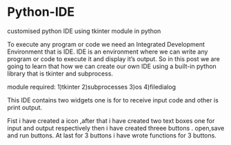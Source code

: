# Python-IDE
customised python IDE using tkinter module in python

To execute any program or code we need an Integrated Development Environment that is IDE. IDE is an environment where we can write any program or code to execute it and display it’s output. So in this post we are going to learn that how we can create our own IDE using a built-in python library that is tkinter and subprocess.

module required:
1)tkinter
2)subprocesses
3)os
4)filedialog

This IDE contains two widgets one is for to receive input code and other is print output.

Fist i have created a icon ,after that  i have created two text boxes one for input and output respectively
then i have created threee buttons . open,save and run buttons.
At last for 3 buttons i have wrote functions for 3 buttons.
